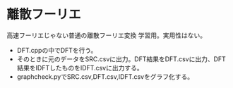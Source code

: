 # 離散フーリエ

高速フーリエじゃない普通の離散フーリエ変換
学習用。実用性はない。

* DFT.cppの中でDFTを行う。
* そのときに元のデータをSRC.csvに出力。DFT結果をDFT.csvに出力、DFT結果をIDFTしたものをIDFT.csvに出力する。
* graphcheck.pyでSRC.csv,DFT.csv,IDFT.csvをグラフ化する。
